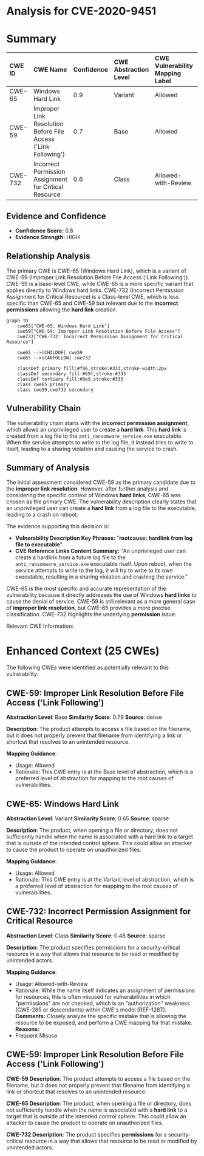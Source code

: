 # Analysis for CVE-2020-9451

# Summary
| CWE ID  | CWE Name                                                        | Confidence | CWE Abstraction Level | CWE Vulnerability Mapping Label | CWE-Vulnerability Mapping Notes |
| :-------- | :-------------------------------------------------------------- | :--------- | :---------------------- | :------------------------------ | :------------------------------ |
| CWE-65    | Windows Hard Link                                               | 0.9        | Variant               | Allowed                       | Primary CWE                     |
| CWE-59    | Improper Link Resolution Before File Access ('Link Following') | 0.7        | Base                  | Allowed                       | Secondary Candidate             |
| CWE-732   | Incorrect Permission Assignment for Critical Resource          | 0.6        | Class                  | Allowed-with-Review           | Secondary Candidate             |

## Evidence and Confidence

*   **Confidence Score:** 0.8
*   **Evidence Strength:** HIGH

## Relationship Analysis
The primary CWE is CWE-65 (Windows Hard Link), which is a variant of CWE-59 (Improper Link Resolution Before File Access ('Link Following')). CWE-59 is a base-level CWE, while CWE-65 is a more specific variant that applies directly to Windows hard links. CWE-732 (Incorrect Permission Assignment for Critical Resource) is a Class-level CWE, which is less specific than CWE-65 and CWE-59 but relevant due to the **incorrect permissions** allowing the **hard link** creation.

```mermaid
graph TD
    cwe65["CWE-65: Windows Hard Link"]
    cwe59["CWE-59: Improper Link Resolution Before File Access"]
    cwe732["CWE-732: Incorrect Permission Assignment for Critical Resource"]

    cwe65 -->|CHILDOF| cwe59
    cwe65 -->|CANFOLLOW| cwe732
    
    classDef primary fill:#f96,stroke:#333,stroke-width:2px
    classDef secondary fill:#69f,stroke:#333
    classDef tertiary fill:#9e9,stroke:#333
    class cwe65 primary
    class cwe59,cwe732 secondary
```

## Vulnerability Chain
The vulnerability chain starts with the **incorrect permission assignment**, which allows an unprivileged user to create a **hard link**. This **hard link** is created from a log file to the `anti_ransomware_service.exe` executable. When the service attempts to write to the log file, it instead tries to write to itself, leading to a sharing violation and causing the service to crash.

## Summary of Analysis
The initial assessment considered CWE-59 as the primary candidate due to the **improper link resolution**. However, after further analysis and considering the specific context of Windows **hard links**, CWE-65 was chosen as the primary CWE. The vulnerability description clearly states that an unprivileged user can create a **hard link** from a log file to the executable, leading to a crash on reboot.

The evidence supporting this decision is:

*   **Vulnerability Description Key Phrases:** "**rootcause:** **hardlink from log file to executable**"
*   **CVE Reference Links Content Summary:** "An unprivileged user can create a hardlink from a future log file to the `anti_ransomware_service.exe` executable itself. Upon reboot, when the service attempts to write to the log, it will try to write to its own executable, resulting in a sharing violation and crashing the service."

CWE-65 is the most specific and accurate representation of the vulnerability because it directly addresses the use of Windows **hard links** to cause the denial of service. CWE-59 is still relevant as a more general case of **improper link resolution**, but CWE-65 provides a more precise classification. CWE-732 highlights the underlying **permission** issue.

Relevant CWE Information:

# Enhanced Context (25 CWEs)
The following CWEs were identified as potentially relevant to this vulnerability:

## CWE-59: Improper Link Resolution Before File Access ('Link Following')
**Abstraction Level**: Base
**Similarity Score**: 0.79
**Source**: dense

**Description**:
The product attempts to access a file based on the filename, but it does not properly prevent that filename from identifying a link or shortcut that resolves to an unintended resource.

**Mapping Guidance**:
- Usage: Allowed
- Rationale: This CWE entry is at the Base level of abstraction, which is a preferred level of abstraction for mapping to the root causes of vulnerabilities.

## CWE-65: Windows Hard Link
**Abstraction Level**: Variant
**Similarity Score**: 0.65
**Source**: sparse

**Description**:
The product, when opening a file or directory, does not sufficiently handle when the name is associated with a hard link to a target that is outside of the intended control sphere. This could allow an attacker to cause the product to operate on unauthorized files.

**Mapping Guidance**:
- Usage: Allowed
- Rationale: This CWE entry is at the Variant level of abstraction, which is a preferred level of abstraction for mapping to the root causes of vulnerabilities.

## CWE-732: Incorrect Permission Assignment for Critical Resource
**Abstraction Level**: Class
**Similarity Score**: 0.48
**Source**: sparse

**Description**:
The product specifies permissions for a security-critical resource in a way that allows that resource to be read or modified by unintended actors.

**Mapping Guidance**:
- Usage: Allowed-with-Review
- Rationale: While the name itself indicates an assignment of permissions for resources, this is often misused for vulnerabilities in which "permissions" are not checked, which is an "authorization" weakness (CWE-285 or descendants) within CWE's model [REF-1287].
**Comments:** Closely analyze the specific mistake that is allowing the resource to be exposed, and perform a CWE mapping for that mistake.
**Reasons:**
- Frequent Misuse

## CWE-59: Improper Link Resolution Before File Access ('Link Following')
**CWE-59 Description**:
The product attempts to access a file based on the filename, but it does not properly prevent that filename from identifying a link or shortcut that resolves to an unintended resource.

**CWE-65 Description**:
The product, when opening a file or directory, does not sufficiently handle when the name is associated with a **hard link** to a target that is outside of the intended control sphere. This could allow an attacker to cause the product to operate on unauthorized files.

**CWE-732 Description**:
The product specifies **permissions** for a security-critical resource in a way that allows that resource to be read or modified by unintended actors.